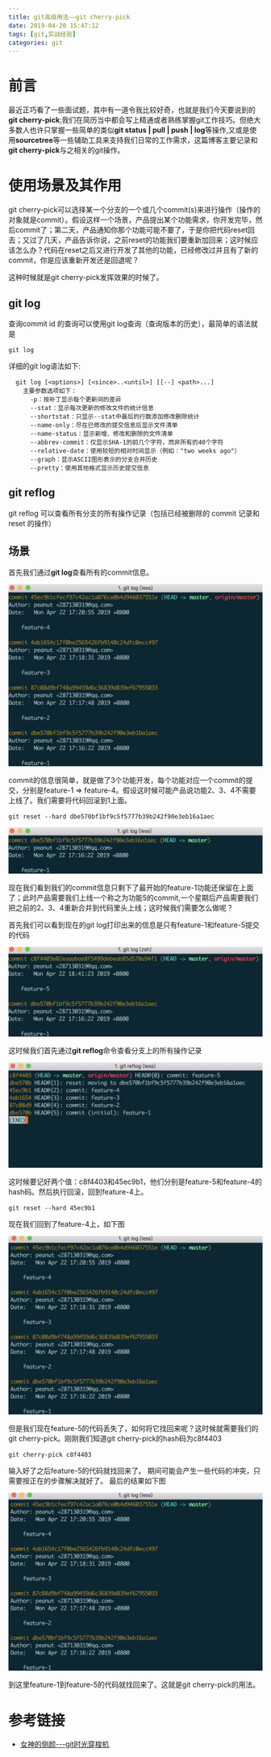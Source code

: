 ```yaml
---
title: git高级用法——git cherry-pick
date: 2019-04-20 15:47:12
tags: [git,实战经验] 
categories: git
---
```


# 前言

最近正巧看了一些面试题，其中有一道令我比较好奇，也就是我们今天要说到的**git cherry-pick**;我们在简历当中都会写上精通或者熟练掌握git工作技巧。但绝大多数人也许只掌握一些简单的类似**git status | pull | push | log**等操作,又或是使用**sourcetree**等一些辅助工具来支持我们日常的工作需求，这篇博客主要记录和**git cherry-pick**与之相关的git操作。

<!-- more -->

# 使用场景及其作用

git cherry-pick可以选择某一个分支的一个或几个commit(s)来进行操作（操作的对象就是commit）。假设这样一个场景，产品提出某个功能需求，你开发完毕，然后commit了；第二天，产品通知你那个功能可能不要了，于是你把代码reset回去；又过了几天，产品告诉你说，之前reset的功能我们要重新加回来；这时候应该怎么办？代码在reset之后又进行开发了其他的功能，已经修改过并且有了新的commit，你是应该重新开发还是回退呢？

这种时候就是git cherry-pick发挥效果的时候了。

## git log

查询commit id 的查询可以使用git log查询（查询版本的历史），最简单的语法就是
```
git log
```

详细的git log语法如下: 
```
  git log [<options>] [<since>..<until>] [[--] <path>...]
    主要参数选项如下：
      -p：按补丁显示每个更新间的差异
      --stat：显示每次更新的修改文件的统计信息
      --shortstat：只显示--stat中最后的行数添加修改删除统计
      --name-only：尽在已修改的提交信息后显示文件清单
      --name-status：显示新增、修改和删除的文件清单
      --abbrev-commit：仅显示SHA-1的前几个字符，而非所有的40个字符
      --relative-date：使用较短的相对时间显示（例如："two weeks ago"）
      --graph：显示ASCII图形表示的分支合并历史
      --pretty：使用其他格式显示历史提交信息
```

## git reflog

git reflog 可以查看所有分支的所有操作记录（包括已经被删除的 commit 记录和 reset 的操作）

## 场景
首先我们通过**git log**查看所有的commit信息。

![](/uploads/git高级用法——git-cherry-pick/gitlog1.png)

commit的信息很简单，就是做了3个功能开发，每个功能对应一个commit的提交，分别是feature-1 => feature-4。假设这时候可能产品说功能2、3、4不需要上线了。我们需要将代码回滚到1上面。

```
git reset --hard dbe570bf1bf9c5f5777b39b242f90e3eb16a1aec
```

![](/uploads/git高级用法——git-cherry-pick/gitlog2.png)

现在我们看到我们的commit信息只剩下了最开始的feature-1功能还保留在上面了；此时产品需要我们上线一个称之为功能5的commit,一个星期后产品需要我们把之前的2、3、4重新合并到代码里头上线；这时候我们需要怎么做呢？

首先我们可以看到现在的git log打印出来的信息是只有feature-1和feature-5提交的代码

![](/uploads/git高级用法——git-cherry-pick/gitlog3.png)

这时候我们首先通过**git reflog**命令查看分支上的所有操作记录

![](/uploads/git高级用法——git-cherry-pick/gitreflog1.png)

这时候要记好两个值：c8f4403和45ec9b1，他们分别是feature-5和feature-4的hash码。然后执行回滚，回到feature-4上。

```
git reset --hard 45ec9b1
```
现在我们回到了feature-4上，如下图

![](/uploads/git高级用法——git-cherry-pick/gitlog4.png)

但是我们现在feature-5的代码丢失了，如何将它找回来呢？这时候就需要我们的git cherry-pick。刚刚我们知道git cherry-pick的hash码为c8f4403

```
git cherry-pick c8f4403
```
输入好了之后feature-5的代码就找回来了。 期间可能会产生一些代码的冲突，只需要按正在的步骤解决就好了。 最后的结果如下图

![](/uploads/git高级用法——git-cherry-pick/gitlog4.png)

到这里feature-1到feature-5的代码就找回来了。这就是git cherry-pick的用法。


# 参考链接
* [女神的侧颜---git时光穿梭机](https://github.com/airuikun/blog/issues/5)













